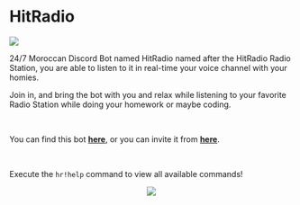 # HitRadio

<img src="https://cdn.discordapp.com/attachments/947328978857898016/951591067642372176/HitRadioReadMe.gif">

<br>

24/7 Moroccan Discord Bot named HitRadio named after the HitRadio Radio Station, you are able to listen to it in real-time your voice channel with your homies.

Join in, and bring the bot with you and relax while listening to your favorite Radio Station while doing your homework or maybe coding.

<br>

You can find this bot <a href="https://top.gg/bot/949629320110944256"><b>here</b></a>, or you can invite it from <a href="https://top.gg/bot/949629320110944256/invite"><b>here</b></a>.

<br>

Execute the `hr!help` command to view all available commands!

<p align="center">
<img src="https://cdn.discordapp.com/attachments/947328978857898016/951247749247037510/unknown.png"/>
</p>

